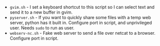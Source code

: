 
* `gvim.sh` - I set a keyboard shortcut to this script so I can select text and send it to a new buffer in gvim.
* `pyserver.sh` - If you want to quickly share some files with a temp web server, python has it built in. Configure port in script, and unprivileged user. Needs `sudo` to run as user.
* `webserv-nc.sh` - Fake web server to send a file over netcat to a browser. Configure port in script.
